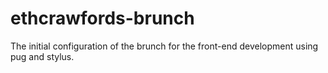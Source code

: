 # ethcrawfords-brunch
The initial configuration of the brunch for the front-end development using pug and stylus.
